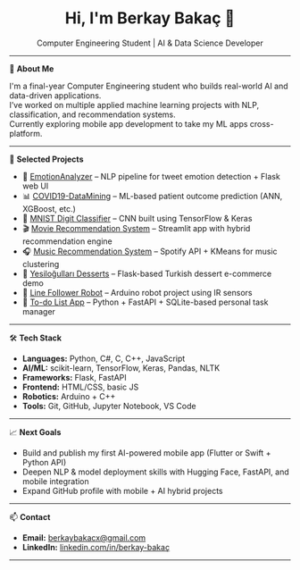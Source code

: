 <h1 align="center">Hi, I'm Berkay Bakaç 👋</h1>
<p align="center">Computer Engineering Student | AI & Data Science Developer</p>

---

🎯 **About Me**

I'm a final-year Computer Engineering student who builds real-world AI and data-driven applications.  
I’ve worked on multiple applied machine learning projects with NLP, classification, and recommendation systems.  
Currently exploring mobile app development to take my ML apps cross-platform.

---

🧠 **Selected Projects**

- 🧠 [EmotionAnalyzer](https://github.com/Bbakac/EmotionAnalyzer) – NLP pipeline for tweet emotion detection + Flask web UI  
- 📊 [COVID19-DataMining](https://github.com/Bbakac/COVID19-DataMining) – ML-based patient outcome prediction (ANN, XGBoost, etc.)  
- 🔢 [MNIST Digit Classifier](https://github.com/Bbakac/MNIST-Digit-Classifier) – CNN built using TensorFlow & Keras  
- 🎬 [Movie Recommendation System](https://github.com/Bbakac/Movie-Recommendation-System) – Streamlit app with hybrid recommendation engine  
- 🎧 [Music Recommendation System](https://github.com/Bbakac/Music-Recommend-System) – Spotify API + KMeans for music clustering  
- 🍰 [Yesiloğulları Desserts](https://github.com/Bbakac/YesilogullariDesserts) – Flask-based Turkish dessert e-commerce demo  
- 🤖 [Line Follower Robot](https://github.com/Bbakac/LineFollowerRobot) – Arduino robot project using IR sensors  
- 📝 [To-do List App](https://github.com/Bbakac/To-do-list) – Python + FastAPI + SQLite-based personal task manager  

---

🛠 **Tech Stack**

- **Languages:** Python, C#, C, C++, JavaScript  
- **AI/ML:** scikit-learn, TensorFlow, Keras, Pandas, NLTK  
- **Frameworks:** Flask, FastAPI  
- **Frontend:** HTML/CSS, basic JS  
- **Robotics:** Arduino + C++  
- **Tools:** Git, GitHub, Jupyter Notebook, VS Code

---

📈 **Next Goals**

- Build and publish my first AI-powered mobile app (Flutter or Swift + Python API)  
- Deepen NLP & model deployment skills with Hugging Face, FastAPI, and mobile integration  
- Expand GitHub profile with mobile + AI hybrid projects  

---

📫 **Contact**

- **Email:** berkaybakacx@gmail.com  
- **LinkedIn:** [linkedin.com/in/berkay-bakaç](https://www.linkedin.com/in/berkay-baka%C3%A7)

---
